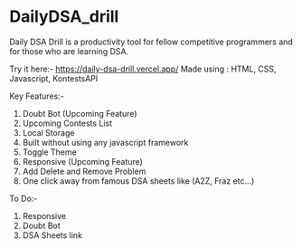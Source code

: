 # DailyDSA_drill
Daily DSA Drill is a productivity tool for fellow competitive programmers and for those who are learning DSA.

Try it here:- https://daily-dsa-drill.vercel.app/
Made using : HTML, CSS, Javascript, KontestsAPI

Key Features:-
1. Doubt Bot (Upcoming Feature)
2. Upcoming Contests List
3. Local Storage
4. Built without using any javascript framework
5. Toggle Theme
6. Responsive (Upcoming Feature)
7. Add Delete and Remove Problem
8. One click away from famous DSA sheets like (A2Z, Fraz etc...)

To Do:-
1. Responsive
2. Doubt Bot
3. DSA Sheets link

